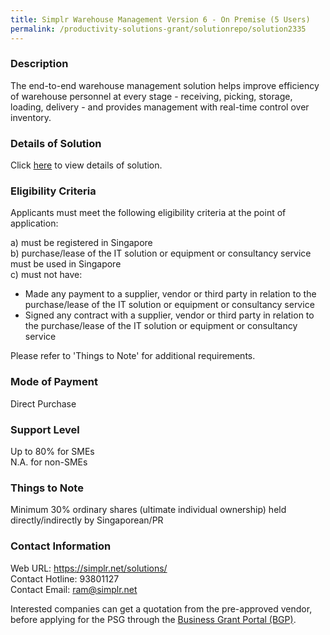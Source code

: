 ```yaml
---
title: Simplr Warehouse Management Version 6 - On Premise (5 Users)
permalink: /productivity-solutions-grant/solutionrepo/solution2335
---
```


### Description

The end-to-end warehouse management solution helps improve efficiency of warehouse personnel at every stage - receiving, picking, storage, loading, delivery - and provides management with real-time control over inventory.

### Details of Solution

Click <a href='https://www.gobusiness.gov.sg/images/psg/SIMPLR_20200732_Desensitised_Annex_3_Part_4.pdf' target='_blank' rel='noopener'>here</a> to view details of solution.

### Eligibility Criteria

Applicants must meet the following eligibility criteria at the point of application:

a) must be registered in Singapore <br>
b) purchase/lease of the IT solution or equipment or consultancy service must be used in Singapore <br>
c) must not have:
- Made any payment to a supplier, vendor or third party in relation to the purchase/lease of the IT solution or equipment or consultancy service
- Signed any contract with a supplier, vendor or third party in relation to the purchase/lease of the IT solution or equipment or consultancy service

Please refer to 'Things to Note' for additional requirements.

### Mode of Payment
Direct Purchase

### Support Level
Up to 80% for SMEs <br>
N.A. for non-SMEs

### Things to Note
Minimum 30% ordinary shares (ultimate individual ownership) held directly/indirectly by Singaporean/PR

### Contact Information
Web URL: https://simplr.net/solutions/ <br>Contact Hotline: 93801127 <br>Contact Email: ram@simplr.net <br>

Interested companies can get a quotation from the pre-approved vendor, before applying for the PSG through the <a target='_blank' rel='noopener' href='https://www.businessgrants.gov.sg/'>Business Grant Portal (BGP)</a>.
